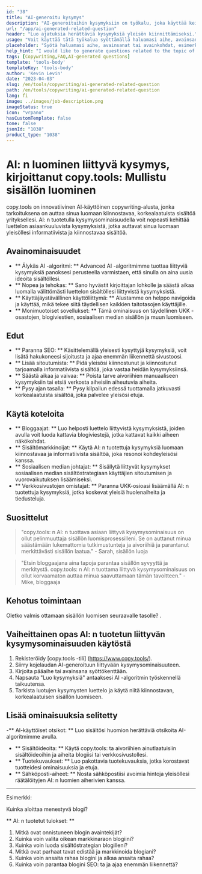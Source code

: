 ```yaml
---
id: "38"
title: "AI-generoitu kysymys"
description: "AI-generoituihin kysymyksiin on työkalu, joka käyttää keinotekoista älykkyyttä luodakseen asiaankuuluvat ja kiinnostavat kysymykset automaattisesti tietyn aiheen tai avainsanojen perusteella.  Tämä työkalu sopii täydellisesti UKK -osastojen, keskustelufoorumien, sosiaalisen median sisällön ja muun luomiseen, varmistamaan, että käsittelet kohdeyleisösi tärkeimpiä huolenaiheita."
url: "/app/ai-generated-related-question"
header: "Luo ajatuksia herättäviä kysymyksiä yleisön kiinnittämiseksi."
usage: "Voit käyttää tätä työkalua syöttämällä haluamasi aihe, avainsanat tai avainpisteet.  AI tuottaa sitten sarjan hyvin muotoiltuja, asiaankuuluvia ja kiinnostavia kysymyksiä panoksesi perusteella."
placeholder: "Syötä haluamasi aihe, avainsanat tai avainkohdat, esimerkiksi: \ n \ ntopic: Sosiaalisen median markkinointi \ nywords: Facebook, Instagram, Twitter, LinkedIn \ n \ n"
help_hint: "I would like to generate questions related to the topic of sustainable fashion."
tags: [Copywriting,FAQ,AI-generated questions]
template: 'tools-body'
templateKey: 'tools-body'
author: 'Kevin Levin'
date: "2023-04-03"
slug: /en/tools/copywriting/ai-generated-related-question
path: /en/tools/copywriting/ai-generated-related-question
lang: fi
image: ../images/job-description.png
imageStatus: true
icon: "vrpano"
hasCustomTemplate: false
tone: false
jsonId: "1038"
product_type: "1038"
---
```

# AI: n luominen liittyvä kysymys, kirjoittanut copy.tools: Mullistu sisällön luominen

copy.tools on innovatiivinen AI-käyttöinen copywriting-alusta, jonka tarkoituksena on auttaa sinua luomaan kiinnostavaa, korkealaatuista sisältöä yrityksellesi.  AI: n tuotetulla kysymysominaisuudella voit nopeasti kehittää luettelon asiaankuuluvista kysymyksistä, jotka auttavat sinua luomaan yleisöllesi informatiivista ja kiinnostavaa sisältöä.

## Avainominaisuudet

- ** Älykäs AI -algoritmi: ** Advanced AI -algoritmimme tuottaa liittyviä kysymyksiä panoksesi perusteella varmistaen, että sinulla on aina uusia ideoita sisältöllesi.
 - ** Nopea ja tehokas: ** Sano hyvästit kirjoittajan lohkolle ja säästä aikaa luomalla välittömästi luettelon sisältöllesi liittyvistä kysymyksistä.
 - ** Käyttäjäystävällinen käyttöliittymä: ** Alustamme on helppo navigoida ja käyttää, mikä tekee siitä täydellisen kaikkien taitotasojen käyttäjille.
 - ** Monimuotoiset sovellukset: ** Tämä ominaisuus on täydellinen UKK -osastojen, blogiviestien, sosiaalisen median sisällön ja muun luomiseen.

## Edut

- ** Paranna SEO: ** Käsittelemällä yleisesti kysyttyjä kysymyksiä, voit lisätä hakukoneesi sijoitusta ja ajaa enemmän liikennettä sivustoosi.
 - ** Lisää sitoutumista: ** Pidä yleisösi kiinnostunut ja kiinnostunut tarjoamalla informatiivista sisältöä, joka vastaa heidän kysymyksiinsä.
 - ** Säästä aikaa ja vaivaa: ** Poista tarve aivoriihien manuaaliseen kysymyksiin tai etsiä verkosta aiheisiin aiheutuvia aiheita.
 - ** Pysy ajan tasalla: ** Pysy kilpailun edessä tuottamalla jatkuvasti korkealaatuista sisältöä, joka palvelee yleisösi etuja.

## Käytä koteloita

- ** Bloggaajat: ** Luo helposti luettelo liittyvistä kysymyksistä, joiden avulla voit luoda kattavia blogiviestejä, jotka kattavat kaikki aiheen näkökohdat.
 - ** Sisältömarkkinoijat: ** Käytä AI: n tuotettuja kysymyksiä luomaan kiinnostavaa ja informatiivista sisältöä, joka resonoi kohdeyleisösi kanssa.
 - ** Sosiaalisen median johtajat: ** Sisällytä liittyvät kysymykset sosiaalisen median sisältöstrategiaan käyttäjien sitoutumisen ja vuorovaikutuksen lisäämiseksi.
 - ** Verkkosivustojen omistajat: ** Paranna UKK-osioasi lisäämällä AI: n tuotettuja kysymyksiä, jotka koskevat yleisiä huolenaiheita ja tiedusteluja.

## Suosittelut

> "copy.tools: n AI: n tuottava asiaan liittyvä kysymysominaisuus on ollut pelinmuuttaja sisällön luomisprosessilleni. Se on auttanut minua säästämään lukemattomia tutkimustunteja ja aivoriihiä ja parantanut merkittävästi sisällön laatua."  - Sarah, sisällön luoja

> "Etsin bloggaajana aina tapoja parantaa sisällön syvyyttä ja merkitystä. copy.tools: n AI: n tuottama liittyvä kysymysominaisuus on ollut korvaamaton auttaa minua saavuttamaan tämän tavoitteen."  - Mike, bloggaaja

## Kehotus toimintaan

Oletko valmis ottamaan sisällön luomisen seuraavalle tasolle?  .

## Vaiheittainen opas AI: n tuotetun liittyvän kysymysominaisuuden käytöstä

1. Rekisteröidy [copy.tools -tili] (https://www.copy.tools/).
 2. Siirry kojelaudan AI-generoituun liittyvään kysymysominaisuuteen.
 3. Kirjoita pääaihe tai avainsana syöttökenttään.
 4. Napsauta "Luo kysymyksiä" antaaksesi AI -algoritmin työskennellä taikuutensa.
 5. Tarkista luotujen kysymysten luettelo ja käytä niitä kiinnostavan, korkealaatuisen sisällön luomiseen.

## Lisää ominaisuuksia selitetty

-** AI-käyttöiset otsikot: ** Luo sisältösi huomion herättäviä otsikoita AI-algoritmimme avulla.
 - ** Sisältöideoita: ** Käytä copy.tools: ta aivoriihien ainutlaatuisiin sisältöideoihin ja aiheita blogiisi tai verkkosivustollesi.
 - ** Tuotekuvaukset: ** Luo pakottavia tuotekuvauksia, jotka korostavat tuotteidesi ominaisuuksia ja etuja.
 - ** Sähköposti-aiheet: ** Nosta sähköpostiisi avoimia hintoja yleisöllesi räätälöityjen AI: n luomien aiherivien kanssa.

---

Esimerkki:

Kuinka aloittaa menestyvä blogi?

** AI: n tuotetut tulokset: **
 1. Mitkä ovat onnistuneen blogin avaintekijät?
 2. Kuinka voin valita oikean markkinaraon blogiini?
 3. Kuinka voin luoda sisältöstrategian blogilleni?
 4. Mitkä ovat parhaat tavat edistää ja markkinoida blogiani?
 5. Kuinka voin ansaita rahaa blogini ja alkaa ansaita rahaa?
 6. Kuinka voin parantaa blogini SEO: ta ja ajaa enemmän liikennettä?
